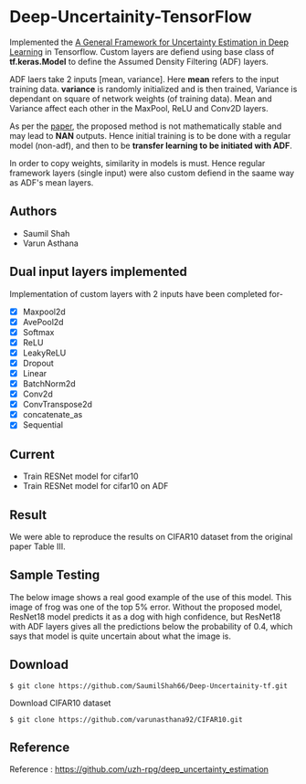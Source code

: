 # Deep-Uncertainity-TensorFlow

Implemented the [A General Framework for Uncertainty Estimation in Deep Learning](http://rpg.ifi.uzh.ch/docs/RAL20_Loquercio.pdf) in Tensorflow. Custom layers are defiend using base class of __tf.keras.Model__ to define the Assumed Density  Filtering (ADF) layers.<br>

ADF laers take 2 inputs [mean, variance]. Here __mean__ refers to the input training data. __variance__ is randomly initialized and is then trained, Variance is dependant on square of network weights (of training data). Mean and Variance affect each other in the MaxPool, ReLU and Conv2D layers.<br>

As per the [paper](http://rpg.ifi.uzh.ch/docs/RAL20_Loquercio.pdf), the proposed method is not mathematically stable and may lead to __NAN__ outputs. Hence initial training is to be done with a regular model (non-adf), and then to be __transfer learning to be initiated with ADF__.<br>

In order to copy weights, similarity in models is must. Hence regular framework layers (single input) were also custom defiend in the saame way as ADF's mean layers. 

## Authors
- Saumil Shah
- Varun Asthana

## Dual input layers implemented
Implementation of custom layers with 2 inputs have been completed for-
- [x] Maxpool2d
- [x] AvePool2d
- [x] Softmax
- [x] ReLU
- [x] LeakyReLU
- [x] Dropout
- [x] Linear
- [x] BatchNorm2d
- [x] Conv2d
- [x] ConvTranspose2d
- [x] concatenate_as
- [x] Sequential

## Current
- Train RESNet model for cifar10
- Train RESNet model for cifar10 on ADF

## Result
We were able to reproduce the results on CIFAR10 dataset from the original paper Table III.



## Sample Testing

The below image shows a real good example of the use of this model. This image of frog was one of the top 5% error. Without the proposed model, ResNet18 model predicts it as a dog with high confidence, but ResNet18 with ADF layers gives all the predictions below the probability of 0.4, which says that model is quite uncertain about what the image is.



## Download
```
$ git clone https://github.com/SaumilShah66/Deep-Uncertainity-tf.git
```
Download CIFAR10 dataset
```
$ git clone https://github.com/varunasthana92/CIFAR10.git
```

## Reference
Reference : https://github.com/uzh-rpg/deep_uncertainty_estimation